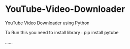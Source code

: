 # YouTube-Video-Downloader
YouTube Video Downloader using Python

To Run this you need to install library : 
pip install pytube


......
